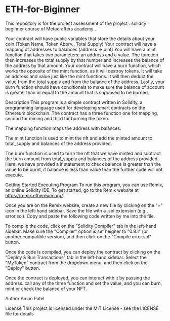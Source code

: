 # ETH-for-Biginner

This repository is for the project assessment of the project : solidity beginner course of Metacrafters academy .

Your contract will have public variables that store the details about your coin (Token Name, Token Abbrv., Total Supply)
Your contract will have a mapping of addresses to balances (address => uint)
You will have a mint function that takes two parameters: an address and a value. The function then increases the total supply by that number and increases the balance of the address by that amount.
Your contract will have a burn function, which works the opposite of the mint function, as it will destroy tokens. It will take an address and value just like the mint functions. It will then deduct the value from the total supply and from the balance of the address.
Lastly, your burn function should have conditionals to make sure the balance of account is greater than or equal to the amount that is supposed to be burned.

Description
This program is a simple contract written in Solidity, a programming language used for developing smart contracts on the Ethereum blockchain. The contract has a three function one for mapping, second for mining and third for burning the token.

The mapping function maps the address with balances.

The mint function is used to mint the nft and add the minted amount to total_supply and balances of the address provided.

The burn function is used to burn the nft that we have minted and subtract the burn amount from total_supply and balances of the address provided. Here, we have provided a if statement to check balance is greater than the value to be burnt, if balance is less than value than the further code will not execute.

Getting Started
Executing Program
To run this program, you can use Remix, an online Solidity IDE. To get started, go to the Remix website at https://remix.ethereum.org/.

Once you are on the Remix website, create a new file by clicking on the "+" icon in the left-hand sidebar. Save the file with a .sol extension (e.g., error.sol). Copy and paste the following code written by me into the file.

To compile the code, click on the "Solidity Compiler" tab in the left-hand sidebar. Make sure the "Compiler" option is set heigher to "0.8.1" (or another compatible version), and then click on the "Compile error.sol" button.

Once the code is compiled, you can deploy the contract by clicking on the "Deploy & Run Transactions" tab in the left-hand sidebar. Select the "MyToken" contract from the dropdown menu, and then click on the "Deploy" button.

Once the contract is deployed, you can interact with it by passing the address. call any of the three function and set the value, and you can burn, mint or check the balance of your NFT.

Author
Aman Patel

License
This project is licensed under the MIT License - see the LICENSE file for details
